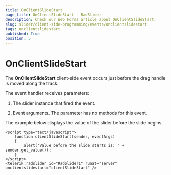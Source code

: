 ```yaml
---
title: OnClientSlideStart
page_title: OnClientSlideStart - RadSlider
description: Check our Web Forms article about OnClientSlideStart.
slug: slider/client-side-programming/events/onclientslidestart
tags: onclientslidestart
published: True
position: 5
---
```


# OnClientSlideStart

The **OnClientSlideStart** client-side event occurs just before the drag handle is moved along the track.

The event handler receives parameters:

1. The slider instance that fired the event.

1. Event arguments. The parameter has no methods for this event.

The example below displays the value of the slider before the slide begins.

````ASP.NET
<script type="text/javascript">
	function clientSlideStart(sender, eventArgs)
	{
		alert('Value before the slide starts is: ' + sender.get_value());
	} 
</script>
<telerik:radslider id="RadSlider1" runat="server" onclientslidestart="clientSlideStart" />
````


